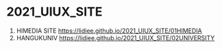 # 2021_UIUX_SITE
1. HIMEDIA SITE https://lidiee.github.io/2021_UIUX_SITE/01HIMEDIA
1. HANGUKUNIV https://lidiee.github.io/2021_UIUX_SITE/02UNIVERSITY
